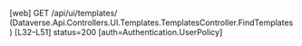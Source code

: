 [web] GET /api/ui/templates/  (Dataverse.Api.Controllers.UI.Templates.TemplatesController.FindTemplates)  [L32–L51] status=200 [auth=Authentication.UserPolicy]


